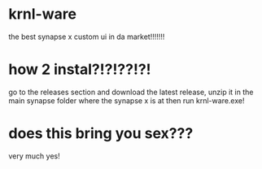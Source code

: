 # krnl-ware

the best synapse x custom ui in da market!!!!!!!

# how 2 instal?!?!??!?!

go to the releases section and download the latest release, unzip it in the main synapse folder where the synapse x is at then run krnl-ware.exe!


# does this bring you sex???
very much yes!
